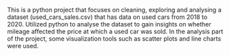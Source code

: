 This is a python project that focuses on cleaning, exploring and analysing a dataset (used_cars_sales.csv) 
that has data on used cars from 2018 to 2020. Utilized python to analyse the dataset to gain insights on whether mileage
affected the price at which a used car was sold. In the analysis part of the project, some visualization tools such as scatter plots
and line charts were used.
  
